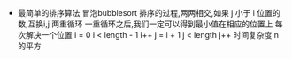 - 最简单的排序算法
  冒泡bubblesort
  排序的过程,两两相交,如果 j 小于 i 位置的数,互换i,j
  两重循环
  一重循环之后,我们一定可以得到最小值在相应的位置上
  每次解决一个位置
  i = 0  i < length - 1 i++
  j = i + 1  j < length j++
  时间复杂度 n的平方 